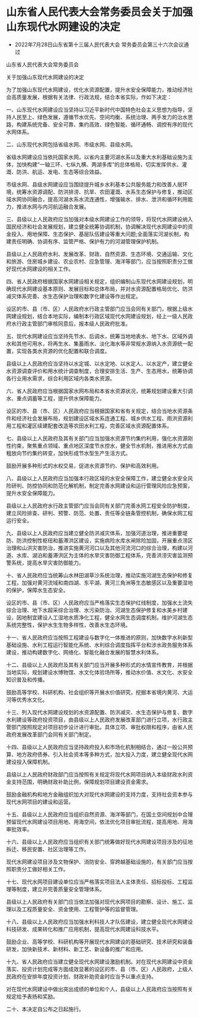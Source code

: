 # 山东省人民代表大会常务委员会关于加强山东现代水网建设的决定

- 2022年7月28日山东省第十三届人民代表大会
  常务委员会第三十六次会议通过

<!-- INFO END -->

山东省人民代表大会常务委员会

关于加强山东现代水网建设的决定

为了加强山东现代水网建设，优化水资源配置，提升水安全保障能力，推动经济社会高质量发展，根据有关法律、行政法规，结合本省实际，作如下决定：

一、山东现代水网建设应当坚持以习近平新时代中国特色社会主义思想为指导，坚持人民至上、绿色发展，遵循节水优先、空间均衡、系统治理、两手发力的治水思路，构建系统完备、安全可靠、集约高效、绿色智能、循环通畅、调控有序的现代水网体系。

二、山东现代水网包括省级水网、市级水网、县级水网。

省级水网建设应当依托国家水网，以省内主要河湖水系以及重大水利基础设施为主体，加快构建“一轴三环、七纵九横、两湖多库”的总体格局，切实发挥供水、灌溉、防洪、航运、发电、生态等综合效益。

市级水网、县级水网建设应当围绕提升城乡水利基本公共服务能力和改善人居环境，统筹水资源调配、防洪排涝、抗旱、农田灌溉、水系生态保护与修复，推动区域水网协同融合，提高河湖水系水流连通性，增强输水、排水、泄洪和循环利用能力，推进水网与内河航运融合发展。

三、县级以上人民政府应当加强对本级水网建设工作的领导，将现代水网建设纳入国民经济和社会发展规划，建立健全统筹协调机制，协调解决现代水网建设中的资金投入、用地保障、生态保护、基层队伍建设等重大问题;全面落实河湖长制，构建责任明确、协调有序、监管严格、保护有力的河湖管理保护机制。

县级以上人民政府水利、发展改革、财政、自然资源、生态环境、交通运输、文化和旅游、住房城乡建设、农业农村、应急管理、海洋等部门，应当按照职责分工做好现代水网建设的相关工作。

四、省人民政府根据国家水网建设相关规定，组织编制山东现代水网建设规划，明确现代水网建设基本原则、发展目标和总体布局，并对水资源配置格局优化、防洪减灾体系完善、水生态保护治理和数字化建设等作出规定。

设区的市、县（市、区）人民政府水行政主管部门应当会同有关部门，根据上级水网建设规划，结合本地实际，编制本行政区域现代水网建设规划，经上一级人民政府水行政主管部门审核同意后，报本级人民政府批准。

五、现代水网建设应当坚持先节水、后调水，统筹当地地表水、地下水、区域外调水和其他可用水，将再生水、集蓄雨水、淡化海水等非常规水源纳入水资源统一配置，实现各类水资源的优化配置和联合调度。

县级以上人民政府应当坚持以水定城、以水定地、以水定人、以水定产，建立健全水资源调查评价和用水统计调查制度，合理安排生活、生产、生态用水，统筹协调各行业用水需求，综合利用区域内各类水资源。

六、省人民政府应当根据国家水网布局和本省水资源状况，统筹规划建设重大引调水、重点调蓄等工程，提升供水保障能力。

设区的市、县（市、区）人民政府应当根据国家和省有关规定，结合当地水资源条件和经济社会发展布局，规划建设区域水系连通工程、城乡供水工程、雨洪资源利用工程和灌区续建配套改造等农田水利工程，完善区域水资源配置体系。

七、县级以上人民政府及其有关部门应当加强水资源节约集约利用，强化水资源刚性约束，聚焦重点领域、重点地区深度节水控水，健全节水机制，推进用水方式由粗放向节约集约转变，加快形成节水型生产生活方式。

鼓励开展多种形式的水权交易，促进水资源节约、保护和高效利用。

八、县级以上人民政府应当加强本行政区域的水安全保障工作，建立健全水安全风险研判、防控协同和防范化解机制，制定完善水网建设和运行管理风险应急预案，提升水安全保障能力。

县级以上人民政府水行政主管部门应当会同有关部门完善水网工程安全防护制度，建立风险排查、研判、预警、防范、处置、责任等全链条管控机制，确保水网工程运行安全。

九、县级以上人民政府应当建立健全防洪减灾体系，加强河道治理，推进重要堤防、防洪控制性枢纽和蓄滞洪区建设，实施病险水库水闸除险加固，开展重点涝区治理和山洪灾害防治，推进实施黄河河口以及其他河流河口的综合治理，构建以河道、水库、湖泊和蓄滞洪区为主体的水旱灾害防御工程体系，完善洪涝灾害监测预警系统，提高水旱灾害防御能力。

十、省人民政府应当统筹山水林田湖草沙系统治理，推动实施河湖生态保护和修复工程，加强对黄河流域和南四湖、东平湖、黄河三角洲等生态敏感区以及重要湿地的保护，保障水生态安全。

设区的市、县（市、区）人民政府应当严格落实生态保护红线制度，加强水土流失综合治理、地下水超采综合治理、水污染防治、河湖生态保护修复和水美乡村建设，因地制宜建设人工湿地水质净化工程，健全水网生态调度机制，维护河湖生态系统完整性，保护水生生物多样性，改善水生态环境。

十一、省人民政府应当按照工程建设与数字化一体推进的原则，加快数字水利新型基础设施、水利工程运行智能化系统、水利综合调度指挥平台和涉水政务服务体系建设，推动构建数字化、网络化、智能化融合发展的智慧水利体系。

十二、县级以上人民政府及其有关部门应当开展多种形式的水情宣传教育，并根据当地实际，规划建设水博物馆、水文化体验场所等，推动水价值、水文化、水安全知识普及和传播。

鼓励高等学校、科研机构、社会组织等开展水价值研究，挖掘本省境内黄河、大运河等优秀水文化。

十三、列入现代水网建设规划的水资源配置、防洪减灾、水生态保护与修复、数字水利建设等政府投资项目，由县级以上人民政府发展改革部门进行立项，水行政主管部门按照规定对项目初步设计进行审批。具体立项、审批权限和程序，由省人民政府发展改革部门会同有关部门制定。

十四、县级以上人民政府应当坚持政府投入和市场化机制相结合，通过一般公共预算、地方政府债券、引入社会资本等多种方式，加大投入力度，建立健全现代水网建设投入保障机制。

县级以上人民政府财政部门应当按照有关规定将现代水网项目纳入本级财政水利资金支持范围，明确财政补助比例，保障规划项目建设资金需求。

鼓励金融机构和地方金融组织加大对现代水网建设的支持力度，支持社会资本参与现代水网项目的建设和运营。

十五、县级以上人民政府应当组织自然资源、海洋等部门，在国土空间规划中合理预留现代水网建设项目用地、用海空间，依法优化项目审批流程，提高用地、用海审批效率。

十六、县级以上人民政府应当组织有关部门统筹做好现代水网建设项目涉及的征地拆迁、移民安置、社区治理等工作。

现代水网建设项目涉及文物保护、消防安全、穿跨越基础设施的，有关部门应当按照职责分工做好相关工作。

十七、现代水网项目建设单位应当严格落实项目法人主体责任、招标投标、工程监理等制度，建立并完善质量安全管理体系。

县级以上人民政府有关部门应当依法加强对现代水网项目的勘察、设计、施工、监理以及工程质量安全、资金使用、工程管护等的监督管理。

十八、县级以上人民政府应当加强水利科技人才队伍建设，建立健全现代水网建设科技研发、成果转化和推广应用机制，提高现代水网建设科技水平。

鼓励企业、高等学校、科研机构等开展现代水网建设的基础研究、技术研究和装备研发，加快新技术、新材料、新工艺、新设备的推广和应用。

十九、省人民政府应当建立健全现代水网建设激励机制。对在现代水网建设中资金落实、投资计划完成等方面成效显著的设区的市、县（市、区）人民政府，上级人民政府在安排年度投资计划、财政补助资金时应当予以重点支持。

对在现代水网建设中做出突出成绩的单位和个人，县级以上人民政府应当按照有关规定给予表扬和奖励。

二十、本决定自公布之日起施行。
